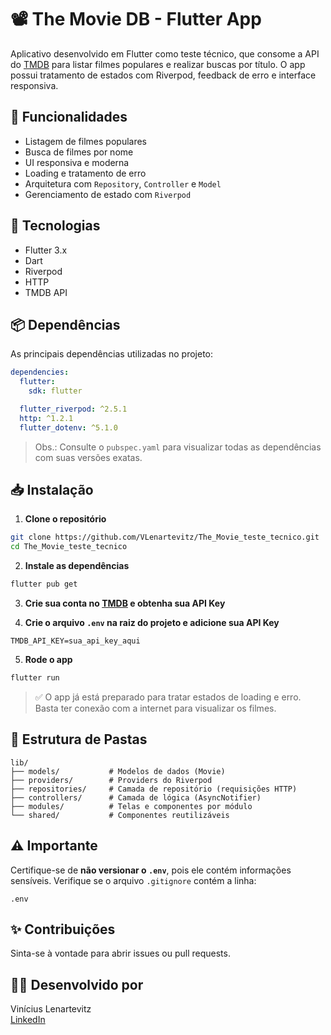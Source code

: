 
# 📽️ The Movie DB - Flutter App

Aplicativo desenvolvido em Flutter como teste técnico, que consome a API do [TMDB](https://www.themoviedb.org/) para listar filmes populares e realizar buscas por título. O app possui tratamento de estados com Riverpod, feedback de erro e interface responsiva.

## 🚀 Funcionalidades

- Listagem de filmes populares
- Busca de filmes por nome
- UI responsiva e moderna
- Loading e tratamento de erro
- Arquitetura com `Repository`, `Controller` e `Model`
- Gerenciamento de estado com `Riverpod`

## 🧰 Tecnologias

- Flutter 3.x
- Dart
- Riverpod
- HTTP
- TMDB API

## 📦 Dependências

As principais dependências utilizadas no projeto:

```yaml
dependencies:
  flutter:
    sdk: flutter

  flutter_riverpod: ^2.5.1
  http: ^1.2.1
  flutter_dotenv: ^5.1.0
```

> Obs.: Consulte o `pubspec.yaml` para visualizar todas as dependências com suas versões exatas.

## 📥 Instalação

1. **Clone o repositório**
```bash
git clone https://github.com/VLenartevitz/The_Movie_teste_tecnico.git
cd The_Movie_teste_tecnico
```

2. **Instale as dependências**
```bash
flutter pub get
```

3. **Crie sua conta no [TMDB](https://www.themoviedb.org/) e obtenha sua API Key**

4. **Crie o arquivo `.env` na raiz do projeto e adicione sua API Key**
```env
TMDB_API_KEY=sua_api_key_aqui
```

5. **Rode o app**
```bash
flutter run
```

> ✅ O app já está preparado para tratar estados de loading e erro. Basta ter conexão com a internet para visualizar os filmes.

## 📝 Estrutura de Pastas

```
lib/
├── models/           # Modelos de dados (Movie)
├── providers/        # Providers do Riverpod
├── repositories/     # Camada de repositório (requisições HTTP)
├── controllers/      # Camada de lógica (AsyncNotifier)
├── modules/          # Telas e componentes por módulo
└── shared/           # Componentes reutilizáveis
```

## ⚠️ Importante

Certifique-se de **não versionar o `.env`**, pois ele contém informações sensíveis. Verifique se o arquivo `.gitignore` contém a linha:

```
.env
```

## ✨ Contribuições

Sinta-se à vontade para abrir issues ou pull requests.

## 🧑‍💻 Desenvolvido por

Vinícius Lenartevitz  
[LinkedIn](https://www.linkedin.com/in/vlenartevitz)
